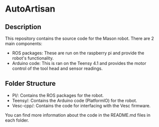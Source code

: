 # AutoArtisan

## Description

This repository contains the source code for the Mason robot. There are 2 main components:
- ROS packages: These are run on the raspberry pi and provide the robot's functionality.
- Arduino code: This is ran on the Teensy 4.1 and provides the motor control of the tool head and sensor readings.

## Folder Structure

- PI/: Contains the ROS packages for the robot.
- Teensy/: Contains the Arduino code (PlatformIO) for the robot.
- Vesc-cpp/: Contains the code for interfacing with the Vesc firmware.

You can find more information about the code in the README.md files in each folder.
